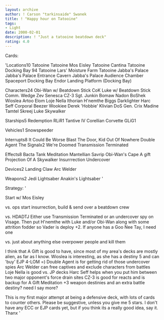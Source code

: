 ```yaml
---
layout: archive
author: ! Carson "tarkinsaide" Swanek
title: ! "Happy hour on Tatooine"
tags:
- Light
date: 2000-02-01
description: ! "Just a tatooine beatdown deck"
rating: 4.0
---
```

Cards: 

'Locations10
Tatooine
Tatooine Mos Eisley
Tatooine Cantina
Tatooine Docking Bay 94
Tatooine Lars' Moisture Farm
Tatooine Jabba's Palace
Jabba's Palace Entrance Cavern
Jabba's Palace Audience Chamber
Spaceport Docking Bay
Endor Landing Platform (Docking Bay)

Characters24
Obi-Wan w/ Beatdown Stick
CoK
Luke w/ Beatdown Stick
Comm. Wedge
Zev Senesca
CZ-3
Sgt. Junkin
Bomaw Nadon
BoShek
Wioslea
Artoo
Elom
Loje Nella
Ithorian
H'nemthe
Biggs Darklighter
Harc Seff
Corporal Beezer
Wookiee
Derek 'Hobbie' Klivian
DoS
Gen. Crix Madine
Tamtel Skreej
Luke Skywalker

Starships5
Redemption
RLiR1
Tantive IV
Corellian Corvette
GLiG1

Vehicles1
Snowspeeder

Interrupts8
It Could Be Worse
Blast The Door, Kid
Out Of Nowhere
Double Agent
The Signalx2
We're Doomed
Transmission Terminated

Effects8
Bacta Tank
Meditation
Mantellian Savrip
Obi-Wan's Cape
A gift
Projection Of A Skywalker
Insurrrection
Undercover

Devices2
Landing Claw
Arc Welder

Weapons2
Jedi Lightsaber
Anakin's Lightsaber '

Strategy: '

Start w/ Mos Eisley

vs. ops  start insurrection, build & send over a beatdown crew

vs. HDADTJ Either use Transmission Terminated or an undercover spy on Visage.	Then put H'nemthe with Luke and/or Obi-Wan along with some attrition fodder so Vader is deploy +2.  If anyone has a Goo Nee Tay, I need one

vs. just about anything else overpower people and kill them

I think that A Gift is good to have, since most of my area's decks are mostly alien, as far as I know.
Wioslea is interesting, as she has a destiny 5 and can 'buy' EJP 4-LOM =)
Double Agent is for getting rid of those undercover spies
Arc Welder can free captives and exclude characters from battles
Loje Nella is good vs. JP decks
Harc Seff helps when you put him between two major opponent's force drain sites
CZ-3 is good for reacts and is backup for A Gift
Meditation +3 weapon destinies and an extra battle destiny? need I say more?

This is my first major attempt at being a defensive deck, with lots of cards to counter others.  Please be suggestive, unless you give me 5 stars.
I don't have any ECC or EJP cards yet, but if you think its a really good idea, say it.
Thanx '